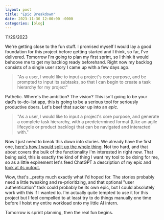 ```yaml
---
layout: post
title: "Epic Breakdown"
date: 2023-11-30 12:00:00 -0000
categories: [blog]
---
```


11/29/2023

We're getting close to the fun stuff. I promised myself I would lay a good foundation for this project before getting started and I think, so far, I've delivered. Tomorrow I'm going to plan my first sprint, so I think it would behoove me to get my backlog ready beforehand. Right now my backlog consists of a single user story I came up with a few days ago.

>"As a user, I would like to input a project's core purpose, and be prompted to input its subtasks, so that I can begin to create a task hierarchy for my project"

Pathetic. Where's the ambition? The vision? This isn't going to be your dad's to-do-list app, this is going to be a serious tool for seriously productive doers. Let's beef that sucker up into an *epic*.

>"As a user, I would like to input a project's core purpose, and generate a complete task hierarchy, with a predetermined format (Like an agile lifecycle or product backlog) that can be navigated and interacted with."

Now I just need to break this down into stories. We already have the first one, [here's how I would split up the whole thing](https://reachforthesky.github.io/task-weaver-ai/assets/blog-content/11-30-2023/TaskWeaver-AI-Backlog.md). Not too hard, and that about covers the bulk of the functionality I'm interested in right now. That being said, this is exactly the kind of thing I want my tool to be doing for me, so as a little expirement let's feed ChatGPT a description of my epic and [look at its output.](https://reachforthesky.github.io/task-weaver-ai/assets/blog-content/11-30-2023/Task-Hierarchy-Generator.html)

Wow, that's...pretty much exactly what I'd hoped for. The stories probably need a little tweaking and re-prioritizing, and that optional "user authentication" task could probably be its own epic, but I could absolutely work with this if I wanted to. I'm actually quite tempted to use it for this project but I feel compelled to at least try to do things manually one time before I hoist my entire workload onto my little AI intern.

Tomorrow is sprint planning, then the real fun begins.